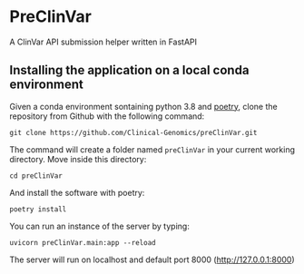 # PreClinVar
A ClinVar API submission helper written in FastAPI

## Installing the application on a local conda environment

Given a conda environment sontaining python 3.8 and [poetry](https://github.com/python-poetry/poetry), clone the repository from Github with the following command:

```
git clone https://github.com/Clinical-Genomics/preClinVar.git
```

The command will create a folder named `preClinVar` in your current working directory. Move inside this directory:

```
cd preClinVar
```

And install the software with poetry:

```
poetry install
```

You can run an instance of the server by typing:

```
uvicorn preClinVar.main:app --reload
```

The server will run on localhost and default port 8000 (http://127.0.0.1:8000)

